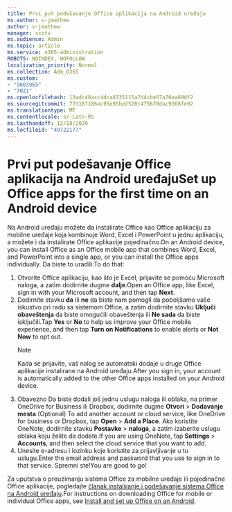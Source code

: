 ```yaml
---
title: Prvi put podešavanje Office aplikacija na Android uređaju
ms.author: v-jmathew
author: v-jmathew
manager: scotv
ms.audience: Admin
ms.topic: article
ms.service: o365-administration
ROBOTS: NOINDEX, NOFOLLOW
localization_priority: Normal
ms.collection: Adm_O365
ms.custom:
- "9003965"
- "7021"
ms.openlocfilehash: 13adc48acc4dca8735115a7d4cbe57a76ea89df2
ms.sourcegitcommit: 77d16f186ac95e85be2528c4756f0dac9368fe92
ms.translationtype: MT
ms.contentlocale: sr-Latn-RS
ms.lasthandoff: 12/18/2020
ms.locfileid: "49722177"
---
```

# <a name="set-up-office-apps-for-the-first-time-on-an-android-device"></a><span data-ttu-id="7e7be-102">Prvi put podešavanje Office aplikacija na Android uređaju</span><span class="sxs-lookup"><span data-stu-id="7e7be-102">Set up Office apps for the first time on an Android device</span></span>

<span data-ttu-id="7e7be-103">Na Android uređaju možete da instalirate Office kao Office aplikaciju za mobilne uređaje koja kombinuje Word, Excel i PowerPoint u jednu aplikaciju, a možete i da instalirate Office aplikacije pojedinačno.</span><span class="sxs-lookup"><span data-stu-id="7e7be-103">On an Android device, you can install Office as an Office mobile app that combines Word, Excel, and PowerPoint into a single app, or you can install the Office apps individually.</span></span> <span data-ttu-id="7e7be-104">Da biste to uradili:</span><span class="sxs-lookup"><span data-stu-id="7e7be-104">To do that:</span></span>

1. <span data-ttu-id="7e7be-105">Otvorite Office aplikaciju, kao što je Excel, prijavite se pomoću Microsoft naloga, a zatim dodirnite dugme **dalje**.</span><span class="sxs-lookup"><span data-stu-id="7e7be-105">Open an Office app, like Excel, sign in with your Microsoft account, and then tap **Next**.</span></span>
2. <span data-ttu-id="7e7be-106">Dodirnite stavku **da** ili **ne** da biste nam pomogli da poboljšamo vaše iskustvo pri radu sa sistemom Office, a zatim dodirnite stavku **Uključi obaveštenja** da biste omogućili obaveštenja ili **Ne sada** da biste isključili.</span><span class="sxs-lookup"><span data-stu-id="7e7be-106">Tap **Yes** or **No** to help us improve your Office mobile experience, and then tap **Turn on Notifications** to enable alerts or **Not Now** to opt out.</span></span>
    > [!NOTE]
    > <span data-ttu-id="7e7be-107">Kada se prijavite, vaš nalog se automatski dodaje u druge Office aplikacije instalirane na Android uređaju.</span><span class="sxs-lookup"><span data-stu-id="7e7be-107">After you sign in, your account is automatically added to the other Office apps installed on your Android device.</span></span>
3. <span data-ttu-id="7e7be-108">Obavezno Da biste dodali još jednu uslugu naloga ili oblaka, na primer OneDrive for Business ili Dropbox, dodirnite dugme **Otvori**  >  **Dodavanje mesta**.</span><span class="sxs-lookup"><span data-stu-id="7e7be-108">(Optional) To add another account or cloud service, like OneDrive for business or Dropbox, tap **Open** > **Add a Place**.</span></span> <span data-ttu-id="7e7be-109">Ako koristite OneNote, dodirnite stavku **Postavke**  >  **naloga**, a zatim izaberite uslugu oblaka koju želite da dodate.</span><span class="sxs-lookup"><span data-stu-id="7e7be-109">If you are using OneNote, tap **Settings** > **Accounts**, and then select the cloud service that you want to add.</span></span>
4. <span data-ttu-id="7e7be-110">Unesite e-adresu i lozinku koje koristite za prijavljivanje u tu uslugu.</span><span class="sxs-lookup"><span data-stu-id="7e7be-110">Enter the email address and password that you use to sign in to that service.</span></span> <span data-ttu-id="7e7be-111">Spremni ste!</span><span class="sxs-lookup"><span data-stu-id="7e7be-111">You are good to go!</span></span>

<span data-ttu-id="7e7be-112">Za uputstva o preuzimanju sistema Office za mobilne uređaje ili pojedinačne Office aplikacije, pogledajte [članak instaliranje i podešavanje sistema Office na Android uređaju](https://go.microsoft.com/fwlink/?linkid=2135287).</span><span class="sxs-lookup"><span data-stu-id="7e7be-112">For instructions on downloading Office for mobile or individual Office apps, see [Install and set up Office on an Android](https://go.microsoft.com/fwlink/?linkid=2135287).</span></span>
